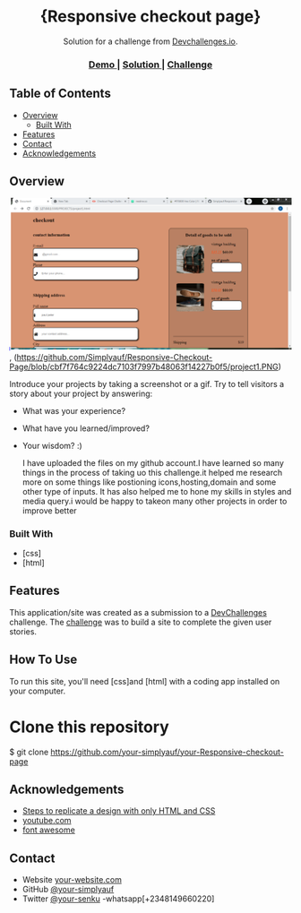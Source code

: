 <!-- Please update value in the {}  -->

<h1 align="center">{Responsive checkout page}</h1>

<div align="center">
   Solution for a challenge from  <a href="http://devchallenges.io" target="_blank">Devchallenges.io</a>.
</div>

<div align="center">
  <h3>
    <a href="https://{your-demo-link.your-domain}">
      Demo
    </a>
    <span> | </span>
    <a href="https://{your-url-to-the-solution}">
      Solution
    </a>
    <span> | </span>
    <a href="https://devchallenges.io/challenges/0J1NxxGhOUYVqihwegfO">
      Challenge
    </a>
  </h3>
</div>

<!-- TABLE OF CONTENTS -->

## Table of Contents

- [Overview](#overview)
  - [Built With](#built-with)
- [Features](#features)
- [Contact](#contact)
- [Acknowledgements](#acknowledgements)

<!-- OVERVIEW -->

## Overview

![screenshot](https://github.com/Simplyauf/Responsive-Checkout-Page/blob/cbf7f764c9224dc7103f7997b48063f14227b0f5/project12.PNG), (https://github.com/Simplyauf/Responsive-Checkout-Page/blob/cbf7f764c9224dc7103f7997b48063f14227b0f5/project1.PNG)

Introduce your projects by taking a screenshot or a gif. Try to tell visitors a story about your project by answering:

- What was your experience?
- What have you learned/improved?
- Your wisdom? :)

  I have uploaded the files on my github account.I have learned so many things in the process of taking uo this challenge.it helped me research more on some things like postioning icons,hosting,domain and some other type of inputs. It has also helped me to hone my skills in styles and media query.i would be happy to takeon many other projects in order to improve better

### Built With

<!-- This section should list any major frameworks that you built your project using. Here are a few examples.-->

- [css]
- [html]

## Features

<!-- List the features of your application or follow the template. Don't share the figma file here :) -->

This application/site was created as a submission to a [DevChallenges](https://devchallenges.io/challenges) challenge. The [challenge](https://devchallenges.io/challenges/0J1NxxGhOUYVqihwegfO) was to build a site to complete the given user stories.

## How To Use

To run this site, you'll need [css]and [html] with a coding app installed on your computer.

# Clone this repository

$ git clone https://github.com/your-simplyauf/your-Responsive-checkout-page

## Acknowledgements

<!-- This section should list any articles or add-ons/plugins that helps you to complete the project. This is optional but it will help you in the future. For exmpale -->

- [Steps to replicate a design with only HTML and CSS](https://devchallenges-blogs.web.app/how-to-replicate-design/)
- [youtube.com](https://youtube.com)
- [font awesome](https://fontawesome.com)

## Contact

- Website [your-website.com](https://{your-web-site-link})
- GitHub [@your-simplyauf](https://{github.com/your-simplyauf})
- Twitter [@your-senku](https://{twitter.com/your-senku})
  -whatsapp[+2348149660220]
